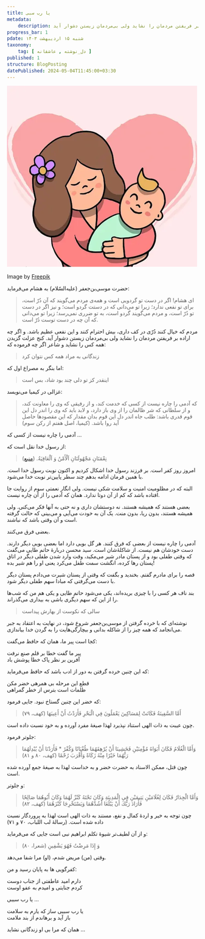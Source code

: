 ```yaml
---
title: یا رب سبی
metadata: 
    description: مردم که خیال کنند دُرّی در کف داری، بیش‌ احترام کنند و این نفعی عظیم باشد. و اگر چه اراده بر فریفتن مردمان را نشاید ولی بی‌مردمان زیستن دشوار آید
progress_bar: 1
pdate: شنبه ۱۵ اردیبهشت ۱۴۰۳
taxonomy:
    tag: [ دل_نوشته , عاشقانه ]
published: 1
structure: BlogPosting
datePublished: 2024-05-04T11:45:00+03:30
---
```

![ تصویری از مادری مهربان که فرزند پسرش را در آغوش کشیده است ](mother-holding-baby-mother-s-day-background_23-2148091276.webp?classes=center&loading=lazy)
<div class="align-center">
Image by <a href="https://www.freepik.com/free-vector/mother-holding-baby-mother-s-day-background_4048800.htm#fromView=search&page=1&position=34&uuid=8c653ff3-3188-4c7d-81dd-3f5ee0ae75e4">Freepik</a>
</div>

حضرت موسی‌بن‌جعفر (علیه‌السّلام) به هشام می‌فرماید:

> ‌ای هشام! اگر در دست تو گردویی است و همه‌ی مردم می‌گویند که آن دُرّ است، برای تو نفعی ندارد؛ زیرا تو می‌دانی که در دستت گردو است؛ و نیز اگر در دست تو دُرّ است، و مردم می‌گویند گردو است، به تو ضرری نمی‌رسد؛ زیرا تو می‌دانی که آن چه در دست توست دُرّ است.

مردم که خیال کنند دُرّی در کف داری، بیش‌ احترام کنند و این نفعی عظیم باشد. و اگر چه اراده بر فریفتن مردمان را نشاید ولی بی‌مردمان زیستن دشوار آید. کنج عزلت گزیدن همه کس را نشاید و شاعر اگر چه فرموده که:

> زندگانی به مراد همه کس نتوان کرد

اما بنگر به مصراع اول که:

> اینقدر کز تو دلی چند بود شاد، بس است

غزالی در کیمیا می‌نویسد:

> که آدمی را چاره نیست از کسی که خدمت کند، و از رفیقی که وی را معاونت کند، و از سلطانی که شر ظالمان را از وی باز دارد، و لابد باید که وی را اندر دل این قوم قدری باشد: طلب جاه اندر دل این قوم بدان مقدار که این مقصودها حاصل آید روا باشد. (کیمیا، اصل هفتم از رکن سوم) 

آدمی را چاره نیست از کسی که ...

از رسول خدا نقل است که:

> نِعْمَتَانِ مَجْهُولَتَانِ اَلْأَمْنُ وَ اَلْعَافِيَةُ. ([منبع](https://hadith.inoor.ir/ar/hadith/324797/hadith-noorlib?rownumber=NaN))

امروز روز کفر است. بر فرزند رسول خدا اشکال کردیم و اکنون نوبت رسول خدا است. با همین فرمان ادامه بدهم چند سطر پایین‌تر نوبت خدا می‌شود. 

البته که در مظلومیت امنیت و سلامت شکی نیست. ولی انگار نعمتی سوم از روایت جا افتاده باشد که کم از آن دوتا ندارد. همان که آدمی را از آن چاره نیست.

بعضی هستند که همیشه هستند. نه دوستشان داری و نه حتی به آنها فکر می‌کنی. ولی همیشه هستند، بدون ریا، بدون منت. یک آن به خودت می‌آیی و می‌بینی که حالت گرفته است و آن وقتی باشد که نباشند.

بعضی فرق می‌کنند.

 آدمی را چاره نیست از بعضی که فرق کنند. هر گل بویی دارد اما بعضی بویی دیگر دارند. دست خودشان هم نیست. از شاکلهٔ‌شان است. سید محسن دربارهٔ حاتم طایی می‌گفت که وقتی طفلی بود و از پستان مادر شیر می‌مکید، وقت وارد شدن طفلی دیگر در اتاق پستان رها کرده، انگشت سمت طفل می‌کرد یعنی او را هم شیر بده!

قصه را برای مادرم گفتم. بخندید و بگفت که وقتی از پستان شیرت می‌دادم پستان دیگر با دست می‌گرفتی که مبادا سهم طفلی دیگر شود.

بند ناف هر کسی را با چیزی بریده‌اند، یکی می‌شود حاتم طایی و یکی هم من که شب‌ها را از این که سهم دیگری باشی به بیداری می‌گذراند.

> سالی که نکوست از بهارش پیداست

نوشته‌ای که با خرده گرفتن از موسی‌بن‌جعفر شروع شود، در نهایت به اعتقاد به جبر می‌انجامد که همه چیز را از شاکله‌ بدانی و بیچارگی‌هایت را به گردن خدا بیاندازی.


کجا است پیر ما، همان که حافظ می‌گفت:

پیر ما گفت خطا بر قلم صنع نرفت  
آفرین بر نظر پاک خطا پوشش باد

که این چنین خرده گرفتن به دور از ادب باشد که حافظ می‌فرماید:

قطع این مرحله بی همرهی خضر مکن  
ظلمات است بترس از خطر گمراهی

که خضر این چنین گستاخ نبود. جایی فرمود:

> أَمَّا السَّفِينَةُ فَكَانَتْ لِمَسَاكِينَ يَعْمَلُونَ فِي الْبَحْرِ فَأَرَدْتُ أَنْ أَعِيبَهَا (کهف، ۷۹)

چون عیبت به ذات الهی استناد نپذیرد لهذا صیغهٔ مفرد آورده و به خود نسبت داده است.

جلوتر فرمود:

> وَأَمَّا الْغُلَامُ فَكَانَ أَبَوَاهُ مُؤْمِنَيْنِ فَخَشِينَا أَنْ يُرْهِقَهُمَا طُغْيَانًا وَكُفْرً * فَأَرَدْنَا أَنْ يُبْدِلَهُمَا رَبُّهُمَا خَيْرًا مِنْهُ زَكَاةً وَأَقْرَبَ رُحْمًا (کهف، ۸۰ و ۸۱)

چون قتل، ممکن الاسناد به حضرت خضر و به خداست لهذا به صیغهٔ جمع آورده شده است.

و جلوتر:

> وَأَمَّا الْجِدَارُ فَكَانَ لِغُلَامَيْنِ يَتِيمَيْنِ فِي الْمَدِينَةِ وَكَانَ تَحْتَهُ كَنْزٌ لَهُمَا وَكَانَ أَبُوهُمَا صَالِحًا فَأَرَادَ رَبُّكَ أَنْ يَبْلُغَا أَشُدَّهُمَا وَيَسْتَخْرِجَا كَنْزَهُمَا (کهف، ۸۲)

چون توجه به خیر و اردهٔ کمال و نفع، مستند به ذات الهی است لهذا به پروردگار نسبت داده شده است. (رسالهٔ لب اللباب، ۷۰ و ۷۱)

و از آن لطیف‌تر شیوهٔ تکلم ابراهیم نبی است جایی که می‌فرماید:

> وَ إِذَا مَرِضْتُ فَهُوَ يَشْفِينِ (شعرا، ۸۰)

وقتی (من) مریض شدم، (او) مرا شفا می‌دهد.

کفرگویی ها به پایان رسید و من:

دارم امید عاطفتی از جناب دوست  
کردم جنایتی و امیدم به عفو اوست

یا رب سببی ...

یا رب سببی ساز که یارم به سلامت  
باز آید و برهاندم از بند ملامت

همان‌ که مرا بی او زندگانی نشاید ...